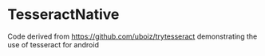 # TesseractNative
Code derived from https://github.com/uboiz/trytesseract demonstrating the use of tesseract for android
